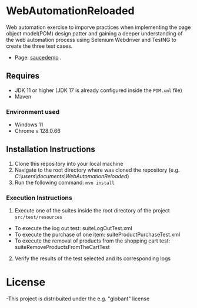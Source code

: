 # WebAutomationReloaded
Web automation exercise to imporve practices when implementing the page object model(POM) design patter and gaining a deeper understanding of the web automation process using Selenium Webdriver and TestNG to create the three test cases.
- Page: [saucedemo](https://www.saucedemo.com/)
.
## Requires
- JDK 11 or higher (JDK 17 is already configured inside the `POM.xml` file)
- Maven
### Environment used
- Windows 11
- Chrome v 128.0.66
## Installation Instructions
1. Clone this repository into your local machine
2. Navigate to the root directory where was cloned the repository (e.g. *C:\users\documents\WebAutomationReloaded*)
3. Run the following command:
   `mvn install`
### Execution Instructions
1. Execute one of the suites inside the root directory of the project `src/test/resources`
- To execute the log out test: suiteLogOutTest.xml
- To execute the purchase of one item: suiteProductPurchaseTest.xml
- To execute the removal of products from the shopping cart test: suiteRemoveProductsFromTheCartTest
2. Verify the results of the test selected and its corresponding logs

# License 
-This project is distribuited under the e.g. "globant" license

